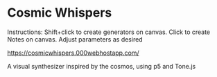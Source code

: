 # Cosmic Whispers
Instructions: 
Shift+click to create generators on canvas. Click to create Notes on canvas. Adjust parameters as desired

https://cosmicwhispers.000webhostapp.com/

A visual synthesizer inspired by the cosmos, using p5 and Tone.js


